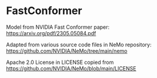 # FastConformer

Model from NVIDIA Fast Conformer paper: https://arxiv.org/pdf/2305.05084.pdf

Adapted from various source code files in NeMo repository: https://github.com/NVIDIA/NeMo/tree/main/nemo

Apache 2.0 License in LICENSE copied from https://github.com/NVIDIA/NeMo/blob/main/LICENSE

